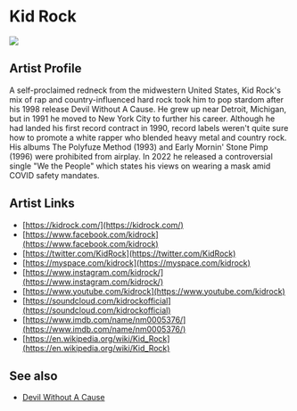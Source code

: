# Kid Rock

![](../../asssets/artists/Kid_Rock.png)

## Artist Profile

A self-proclaimed redneck from the midwestern United States, Kid Rock's mix of rap and country-influenced hard rock took him to pop stardom after his 1998 release Devil Without A Cause. He grew up near Detroit, Michigan, but in 1991 he moved to New York City to further his career. Although he had landed his first record contract in 1990, record labels weren't quite sure how to promote a white rapper who blended heavy metal and country rock. His albums The Polyfuze Method (1993) and Early Mornin' Stone Pimp (1996) were prohibited from airplay. In 2022 he released a controversial single "We the People" which states his views on wearing a mask amid COVID safety mandates.

## Artist Links

- [https://kidrock.com/](https://kidrock.com/)
- [https://www.facebook.com/kidrock](https://www.facebook.com/kidrock)
- [https://twitter.com/KidRock](https://twitter.com/KidRock)
- [https://myspace.com/kidrock](https://myspace.com/kidrock)
- [https://www.instagram.com/kidrock/](https://www.instagram.com/kidrock/)
- [https://www.youtube.com/kidrock](https://www.youtube.com/kidrock)
- [https://soundcloud.com/kidrockofficial](https://soundcloud.com/kidrockofficial)
- [https://www.imdb.com/name/nm0005376/](https://www.imdb.com/name/nm0005376/)
- [https://en.wikipedia.org/wiki/Kid_Rock](https://en.wikipedia.org/wiki/Kid_Rock)


## See also

- [Devil Without A Cause](Kid_Rock-Devil_Without_A_Cause.md)
